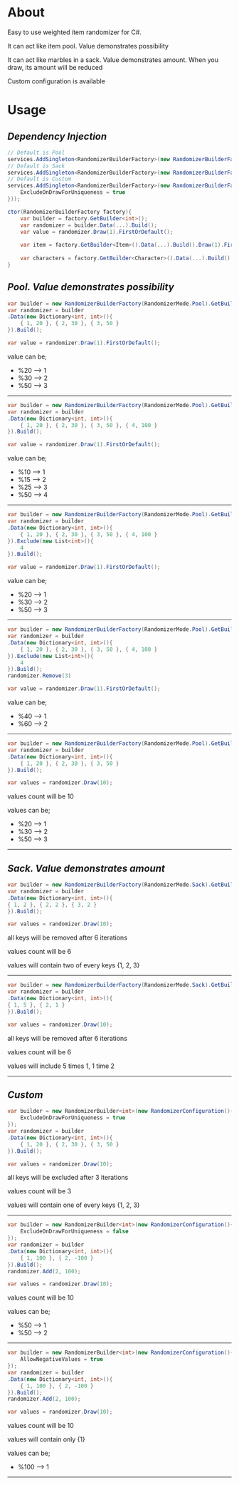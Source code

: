 # About

Easy to use weighted item randomizer for C#.

It can act like item pool. Value demonstrates possibility

It can act like marbles in a sack. Value demonstrates amount. When you draw, its amount will be reduced

Custom configuration is available

# Usage

*Dependency Injection*
-

``` c#
// Default is Pool
services.AddSingleton<RandomizerBuilderFactory>(new RandomizerBuilderFactory(RandomizerMode.Pool));
// Default is Sack
services.AddSingleton<RandomizerBuilderFactory>(new RandomizerBuilderFactory(RandomizerMode.Sack));
// Default is Custom
services.AddSingleton<RandomizerBuilderFactory>(new RandomizerBuilderFactory(new RandomizerConfiguration(){
    ExcludeOnDrawForUniqueness = true
}));
```

``` c#
ctor(RandomizerBuilderFactory factory){
    var builder = factory.GetBuilder<int>();
    var randomizer = builder.Data(...).Build();
    var value = randomizer.Draw(1).FirstOrDefault();
    
    var item = factory.GetBuilder<Item>().Data(...).Build().Draw(1).FirstOrDefault();
    
    var characters = factory.GetBuilder<Character>().Data(...).Build().Draw(5);
}
```

*Pool. Value demonstrates possibility*
-
``` c#
var builder = new RandomizerBuilderFactory(RandomizerMode.Pool).GetBuilder<int>();
var randomizer = builder
.Data(new Dictionary<int, int>(){
    { 1, 20 }, { 2, 30 }, { 3, 50 }
}).Build();

var value = randomizer.Draw(1).FirstOrDefault();
```
value can be;
* %20 --> 1
* %30 --> 2
* %50 --> 3

---
``` c#
var builder = new RandomizerBuilderFactory(RandomizerMode.Pool).GetBuilder<int>();
var randomizer = builder
.Data(new Dictionary<int, int>(){
    { 1, 20 }, { 2, 30 }, { 3, 50 }, { 4, 100 }
}).Build();

var value = randomizer.Draw(1).FirstOrDefault();
```
value can be;
* %10 --> 1
* %15 --> 2
* %25 --> 3
* %50 --> 4

---
``` c#
var builder = new RandomizerBuilderFactory(RandomizerMode.Pool).GetBuilder<int>();
var randomizer = builder
.Data(new Dictionary<int, int>(){
    { 1, 20 }, { 2, 30 }, { 3, 50 }, { 4, 100 }
}).Exclude(new List<int>(){
    4
}).Build();

var value = randomizer.Draw(1).FirstOrDefault();
```
value can be;
* %20 --> 1
* %30 --> 2
* %50 --> 3

---
``` c#
var builder = new RandomizerBuilderFactory(RandomizerMode.Pool).GetBuilder<int>();
var randomizer = builder
.Data(new Dictionary<int, int>(){
    { 1, 20 }, { 2, 30 }, { 3, 50 }, { 4, 100 }
}).Exclude(new List<int>(){
    4
}).Build();
randomizer.Remove(3)

var value = randomizer.Draw(1).FirstOrDefault();
```
value can be;
* %40 --> 1
* %60 --> 2

---
``` c#
var builder = new RandomizerBuilderFactory(RandomizerMode.Pool).GetBuilder<int>();
var randomizer = builder
.Data(new Dictionary<int, int>(){
    { 1, 20 }, { 2, 30 }, { 3, 50 }
}).Build();

var values = randomizer.Draw(10);
```
values count will be 10

values can be;
* %20 --> 1
* %30 --> 2
* %50 --> 3

---
*Sack. Value demonstrates amount*
-

``` c#
var builder = new RandomizerBuilderFactory(RandomizerMode.Sack).GetBuilder<int>();
var randomizer = builder
.Data(new Dictionary<int, int>(){
{ 1, 2 }, { 2, 2 }, { 3, 2 }
}).Build();

var values = randomizer.Draw(10);
```
all keys will be removed after 6 iterations

values count will be 6

values will contain two of every keys {1, 2, 3}

---
``` c#
var builder = new RandomizerBuilderFactory(RandomizerMode.Sack).GetBuilder<int>();
var randomizer = builder
.Data(new Dictionary<int, int>(){
{ 1, 5 }, { 2, 1 }
}).Build();

var values = randomizer.Draw(10);
```
all keys will be removed after 6 iterations

values count will be 6

values will include 5 times 1, 1 time 2

---
*Custom*
-

``` c#
var builder = new RandomizerBuilder<int>(new RandomizerConfiguration(){
    ExcludeOnDrawForUniqueness = true
});
var randomizer = builder
.Data(new Dictionary<int, int>(){
    { 1, 20 }, { 2, 30 }, { 3, 50 }
}).Build();

var values = randomizer.Draw(10);
```
all keys will be excluded after 3 iterations

values count will be 3

values will contain one of every keys {1, 2, 3}

---
``` c#
var builder = new RandomizerBuilder<int>(new RandomizerConfiguration(){
    ExcludeOnDrawForUniqueness = false
});
var randomizer = builder
.Data(new Dictionary<int, int>(){
    { 1, 100 }, { 2, -100 }
}).Build();
randomizer.Add(2, 100);

var values = randomizer.Draw(10);
```
values count will be 10

values can be;
* %50 --> 1
* %50 --> 2

---
``` c#
var builder = new RandomizerBuilder<int>(new RandomizerConfiguration(){
    AllowNegativeValues = true
});
var randomizer = builder
.Data(new Dictionary<int, int>(){
    { 1, 100 }, { 2, -100 }
}).Build();
randomizer.Add(2, 100);

var values = randomizer.Draw(10);
```
values count will be 10

values will contain only {1}

values can be;
* %100 --> 1

---